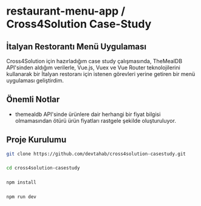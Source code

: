 # restaurant-menu-app / Cross4Solution Case-Study

## İtalyan Restorantı Menü Uygulaması

Cross4Solution için hazırladığım case study çalışmasında, TheMealDB API'sinden aldığım verilerle, Vue.js, Vuex ve Vue Router teknolojilerini kullanarak bir İtalyan restoranı için istenen görevleri yerine getiren bir menü uygulaması geliştirdim.

## Önemli Notlar
- themealdb API'sinde ürünlere dair herhangi bir fiyat bilgisi olmamasından ötürü ürün fiyatları rastgele şekilde oluşturuluyor.

## Proje Kurulumu

```sh
git clone https://github.com/devtahab/cross4solution-casestudy.git
```

###

```sh
cd cross4solution-casestudy
```

###

```sh
npm install
```

### 

```sh
npm run dev
```

